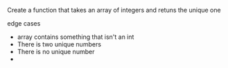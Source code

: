 Create a function that takes an array of integers and retuns the unique one

edge cases 
 - array contains something that isn't an int
 - There is two unique numbers
 - There is no unique number
 - 